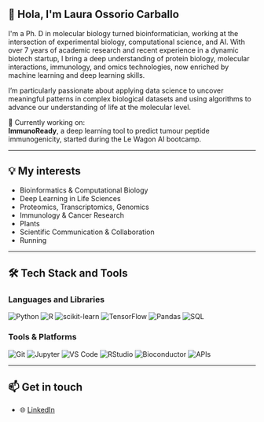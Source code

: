 ## 👋 Hola, I'm Laura Ossorio Carballo

I'm a Ph. D in molecular biology turned bioinformatician, working at the intersection of experimental biology, computational science, and AI. With over 7 years of academic research and recent experience in a dynamic biotech startup, I bring a deep understanding of protein biology, molecular interactions, immunology, and omics technologies, now enriched by machine learning and deep learning skills.

I’m particularly passionate about applying data science to uncover meaningful patterns in complex biological datasets and using algorithms to advance our understanding of life at the molecular level.

🔬 Currently working on:  
**ImmunoReady**, a deep learning tool to predict tumour peptide immunogenicity, started during the Le Wagon AI bootcamp.

---

## 💡 My interests
- Bioinformatics & Computational Biology  
- Deep Learning in Life Sciences  
- Proteomics, Transcriptomics, Genomics
- Immunology & Cancer Research
- Plants 
- Scientific Communication & Collaboration
- Running  

---

## 🛠️ Tech Stack and Tools

### Languages and Libraries  
![Python](https://img.shields.io/badge/-Python-3776AB?style=flat&logo=python&logoColor=white)  ![R](https://img.shields.io/badge/-R-276DC3?style=flat&logo=r&logoColor=white)  ![scikit-learn](https://img.shields.io/badge/-scikit--learn-F7931E?style=flat&logo=scikit-learn&logoColor=white)  ![TensorFlow](https://img.shields.io/badge/-TensorFlow-FF6F00?style=flat&logo=tensorflow&logoColor=white)  ![Pandas](https://img.shields.io/badge/-Pandas-150458?style=flat&logo=pandas&logoColor=white)  ![SQL](https://img.shields.io/badge/-SQL-003B57?style=flat&logo=postgresql&logoColor=white)  

### Tools & Platforms  
![Git](https://img.shields.io/badge/-Git-F05032?style=flat&logo=git&logoColor=white)  ![Jupyter](https://img.shields.io/badge/-Jupyter-F37626?style=flat&logo=jupyter&logoColor=white)  ![VS Code](https://img.shields.io/badge/-VS_Code-007ACC?style=flat&logo=visual-studio-code&logoColor=white)  ![RStudio](https://img.shields.io/badge/-RStudio-75AADB?style=flat&logo=rstudio&logoColor=white)  ![Bioconductor](https://img.shields.io/badge/-Bioconductor-172554?style=flat)  ![APIs](https://img.shields.io/badge/-APIs-FFCC00?style=flat&logo=api&logoColor=black)

---

## 📫 Get in touch  
- 🌐 [LinkedIn](https://www.linkedin.com/in/laura-o-852551202)  


